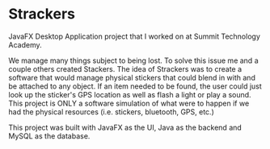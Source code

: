 # Strackers
JavaFX Desktop Application project that I worked on at Summit Technology Academy.

We manage many things subject to being lost. To solve this issue me and a couple others created Stackers. The idea of Strackers was to create a software that would manage physical stickers that could blend in with and be attached to any object. If an item needed to be found, the user could just look up the sticker's GPS location as well as flash a light or play a sound. This project is ONLY a software simulation of what were to happen if we had the physical resources (i.e. stickers, bluetooth, GPS, etc.)

This project was built with JavaFX as the UI, Java as the backend and MySQL as the database.

